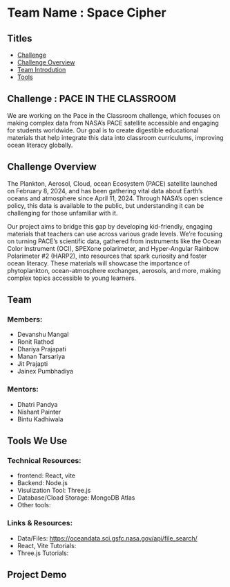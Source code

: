 # Team Name : Space Cipher

## Titles
- [Challenge](#Challange)
- [Challenge Overview](#ChallengeOverview)
- [Team Introdution](#Team)
- [Tools](#ToolsWeUse)

## Challenge : PACE IN THE CLASSROOM
We are working on the Pace in the Classroom challenge, which focuses on making complex data from NASA’s PACE satellite accessible and engaging for students worldwide. Our goal is to create digestible educational materials that help integrate this data into classroom curriculums, improving ocean literacy globally.

## Challenge Overview
The Plankton, Aerosol, Cloud, ocean Ecosystem (PACE) satellite launched on February 8, 2024, and has been gathering vital data about Earth’s oceans and atmosphere since April 11, 2024. Through NASA’s open science policy, this data is available to the public, but understanding it can be challenging for those unfamiliar with it.

Our project aims to bridge this gap by developing kid-friendly, engaging materials that teachers can use across various grade levels. We’re focusing on turning PACE’s scientific data, gathered from instruments like the Ocean Color Instrument (OCI), SPEXone polarimeter, and Hyper-Angular Rainbow Polarimeter #2 (HARP2), into resources that spark curiosity and foster ocean literacy. These materials will showcase the importance of phytoplankton, ocean-atmosphere exchanges, aerosols, and more, making complex topics accessible to young learners.

## Team
### Members:
- Devanshu Mangal
- Ronit Rathod
- Dhariya Prajapati
- Manan Tarsariya
- Jit Prajapti
- Jainex Pumbhadiya

### Mentors:
- Dhatri Pandya
- Nishant Painter
- Bintu Kadhiwala

## Tools We Use
### Technical Resources:
- frontend: React, vite
- Backend: Node.js
- Visulization Tool: Three.js
- Database/Cload Storage: MongoDB Atlas
- Other tools:

### Links & Resources:
- Data/Files: https://oceandata.sci.gsfc.nasa.gov/api/file_search/
- React, Vite Tutorials:
- Three.js Tutorials:

## Project Demo


